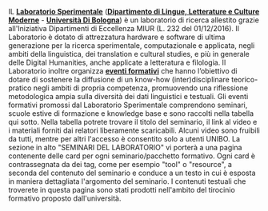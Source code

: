 IL **[Laboratorio Sperimentale](https://site.unibo.it/laboratorio-sperimentale/it)** (**[Dipartimento di Lingue, Letterature e Culture Moderne](https://lingue.unibo.it/it)** - **[Università Di Bologna](https://www.unibo.it/it)**) è un laboratorio di ricerca allestito grazie all'Iniziativa Dipartimenti di Eccellenza MIUR (L. 232 del 01/12/2016). Il Laboratorio è dotato di attrezzatura hardware e software di ultima generazione per la ricerca sperimentale, computazionale e applicata, negli ambiti della linguistica, dei translation e cultural studies, e più in generale delle Digital Humanities, anche applicate a letteratura e filologia.
Il Laboratorio inoltre organizza **[eventi formativi](https://site.unibo.it/laboratorio-sperimentale/it/agenda)** che hanno l’obiettivo di dotare di sostenere la diffusione di un know-how (inter)disciplinare teorico-pratico negli ambiti di propria competenza, promuovendo una riflessione metodologica ampia sulla diversità dei dati linguistici e testuali.
Gli eventi formativi promossi dal Laboratorio Sperimentale comprendono seminari, scuole estive di formazione e knowledge base e sono raccolti nella tabella qui sotto. Nella tabella potrete trovare il titolo del seminario, il link al video e i materiali forniti dai relatori liberamente scaricabili. Alcuni video sono fruibili da tutti, mentre per altri l'accesso è consentito solo a utenti UNIBO.
La sezione in alto "SEMINARI DEL LABORATORIO" vi porterà a una pagina contenente delle card per ogni seminario/pacchetto formativo. Ogni card è contrassegnata da dei tag, come per esempio "tool" o "resource", a seconda del contenuto del seminario e conduce a un testo in cui è esposta in maniera dettagliata l'argomento del seminario. I contenuti testuali che troverete in questa pagina sono stati prodotti nell'ambito del tirocinio formativo proposto dall'università. 
